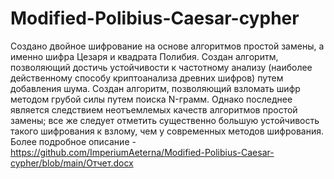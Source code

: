 # Modified-Polibius-Caesar-cypher
Cоздано двойное шифрование на основе алгоритмов простой замены, а именно шифра Цезаря и квадрата Полибия. Создан алгоритм, позволяющий достичь устойчивости к частотному анализу (наиболее действенному способу криптоанализа древних шифров) путем добавления шума. Создан алгоритм, позволяющий взломать шифр методом грубой силы путем поиска N-грамм. Однако последнее является следствием неотъемлемых качеств алгоритмов простой замены; все же следует отметить существенно большую устойчивость такого шифрования к взлому, чем у современных методов шифрования. Более подробное описание - https://github.com/ImperiumAeterna/Modified-Polibius-Caesar-cypher/blob/main/Отчет.docx
